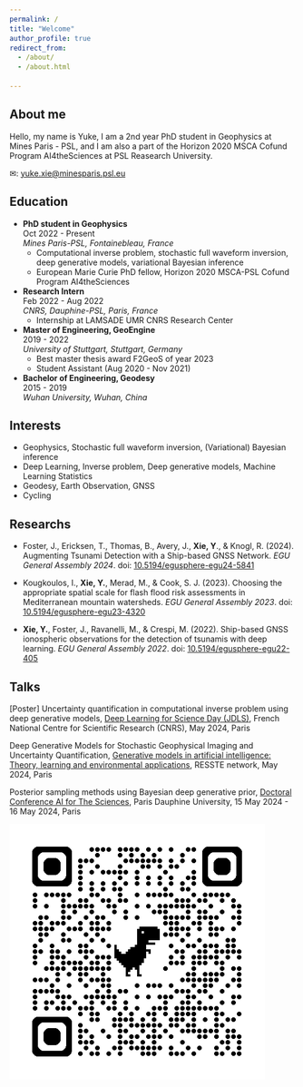 ```yaml
---
permalink: /
title: "Welcome"
author_profile: true
redirect_from: 
  - /about/
  - /about.html
  
---
```

## About me
<!-- *Ni-hao, nay-hoh, Hello, Bonjour, Hallo.*  -->
Hello, my name is Yuke, I am a 2nd year PhD student in Geophysics at Mines Paris - PSL, and I am also a part of the Horizon 2020 MSCA Cofund Program AI4theSciences at PSL Reasearch University.

✉:  [yuke.xie@minesparis.psl.eu](mailto:yuke.xie@minesparis.psl.eu])


## Education

- **PhD student in Geophysics** <br /> Oct 2022 - Present <br />*Mines Paris-PSL, Fontainebleau, France*
  - Computational inverse problem, stochastic full waveform inversion, deep generative models, variational Bayesian inference
  - European Marie Curie PhD fellow, Horizon 2020 MSCA-PSL Cofund Program AI4theSciences
- **Research Intern** <br /> Feb 2022 - Aug 2022 <br />*CNRS, Dauphine-PSL, Paris, France*
  - Internship at LAMSADE UMR CNRS Research Center
- **Master of Engineering, GeoEngine**<br /> 2019 - 2022  <br /> *University of Stuttgart, Stuttgart, Germany*
  - Best master thesis award F2GeoS of year 2023
  - Student Assistant (Aug 2020 - Nov 2021)
-  **Bachelor of Engineering, Geodesy**<br /> 2015 - 2019  <br /> *Wuhan University, Wuhan, China*

## Interests
- Geophysics, Stochastic full waveform inversion, (Variational) Bayesian inference
- Deep Learning, Inverse problem, Deep generative models, Machine Learning Statistics
- Geodesy, Earth Observation, GNSS
- Cycling

## Researchs
* Foster, J., Ericksen, T., Thomas, B., Avery, J., **Xie, Y**., & Knogl, R. (2024). Augmenting Tsunami Detection with a Ship-based GNSS Network. *EGU General Assembly 2024*. doi: [10.5194/egusphere-egu24-5841](https://doi.org/10.5194/egusphere-egu24-5841)

* Kougkoulos, I., **Xie, Y.**, Merad, M., & Cook, S. J. (2023). Choosing the appropriate spatial scale for flash flood risk assessments in Mediterranean mountain watersheds. *EGU General Assembly 2023*. doi: [10.5194/egusphere-egu23-4320](https://doi.org/10.5194/egusphere-egu23-4320)

* **Xie, Y.**, Foster, J., Ravanelli, M., & Crespi, M. (2022). Ship-based GNSS ionospheric observations for the detection of tsunamis with deep learning. *EGU General Assembly 2022*. doi: [10.5194/egusphere-egu22-405](https://doi.org/10.5194/egusphere-egu22-405)

<!-- * Zhang, Y., Yu, H., Auriol, J., & **P., M.** (2023). [Mean-square Exponential Stabilization of Mixed-autonomy Traffic PDE System.](https://arxiv.org/abs/2310.15547) *arXiv preprint arXiv:2310.15547.* -->


## Talks
[Poster] Uncertainty quantification in computational inverse problem using deep generative models, [Deep Learning for Science Day (JDLS)](https://jdls-2024.sciencesconf.org/), French National Centre for Scientific Research (CNRS), May 2024, Paris

Deep Generative Models for Stochastic Geophysical Imaging and Uncertainty Quantification, [Generative models in artificial intelligence: Theory, learning and environmental applications](https://reseau-resste.mathnum.inrae.fr/node/30), RESSTE network, May 2024, Paris

Posterior sampling methods using Bayesian deep generative prior, [Doctoral Conference AI for The Sciences](https://psl.eu/en/events/doctoral-conference-ai-sciences), Paris Dauphine University, 15 May 2024 - 16 May 2024, Paris


![QR](../images/qrcode.png)

















<!-- This is the front page of a website that is powered by the [Academic Pages template](https://github.com/academicpages/academicpages.github.io) and hosted on GitHub pages. [GitHub pages](https://pages.github.com) is a free service in which websites are built and hosted from code and data stored in a GitHub repository, automatically updating when a new commit is made to the respository. This template was forked from the [Minimal Mistakes Jekyll Theme](https://mmistakes.github.io/minimal-mistakes/) created by Michael Rose, and then extended to support the kinds of content that academics have: publications, talks, teaching, a portfolio, blog posts, and a dynamically-generated CV. You can fork [this repository](https://github.com/academicpages/academicpages.github.io) right now, modify the configuration and markdown files, add your own PDFs and other content, and have your own site for free, with no ads! An older version of this template powers my own personal website at [stuartgeiger.com](http://stuartgeiger.com), which uses [this Github repository](https://github.com/staeiou/staeiou.github.io).

A data-driven personal website
======
Like many other Jekyll-based GitHub Pages templates, Academic Pages makes you separate the website's content from its form. The content & metadata of your website are in structured markdown files, while various other files constitute the theme, specifying how to transform that content & metadata into HTML pages. You keep these various markdown (.md), YAML (.yml), HTML, and CSS files in a public GitHub repository. Each time you commit and push an update to the repository, the [GitHub pages](https://pages.github.com/) service creates static HTML pages based on these files, which are hosted on GitHub's servers free of charge.

Many of the features of dynamic content management systems (like Wordpress) can be achieved in this fashion, using a fraction of the computational resources and with far less vulnerability to hacking and DDoSing. You can also modify the theme to your heart's content without touching the content of your site. If you get to a point where you've broken something in Jekyll/HTML/CSS beyond repair, your markdown files describing your talks, publications, etc. are safe. You can rollback the changes or even delete the repository and start over -- just be sure to save the markdown files! Finally, you can also write scripts that process the structured data on the site, such as [this one](https://github.com/academicpages/academicpages.github.io/blob/master/talkmap.ipynb) that analyzes metadata in pages about talks to display [a map of every location you've given a talk](https://academicpages.github.io/talkmap.html).

Getting started
======
1. Register a GitHub account if you don't have one and confirm your e-mail (required!)
1. Fork [this repository](https://github.com/academicpages/academicpages.github.io) by clicking the "fork" button in the top right. 
1. Go to the repository's settings (rightmost item in the tabs that start with "Code", should be below "Unwatch"). Rename the repository "[your GitHub username].github.io", which will also be your website's URL.
1. Set site-wide configuration and create content & metadata (see below -- also see [this set of diffs](http://archive.is/3TPas) showing what files were changed to set up [an example site](https://getorg-testacct.github.io) for a user with the username "getorg-testacct")
1. Upload any files (like PDFs, .zip files, etc.) to the files/ directory. They will appear at https://[your GitHub username].github.io/files/example.pdf.  
1. Check status by going to the repository settings, in the "GitHub pages" section

Site-wide configuration
------
The main configuration file for the site is in the base directory in [_config.yml](https://github.com/academicpages/academicpages.github.io/blob/master/_config.yml), which defines the content in the sidebars and other site-wide features. You will need to replace the default variables with ones about yourself and your site's github repository. The configuration file for the top menu is in [_data/navigation.yml](https://github.com/academicpages/academicpages.github.io/blob/master/_data/navigation.yml). For example, if you don't have a portfolio or blog posts, you can remove those items from that navigation.yml file to remove them from the header. 

Create content & metadata
------
For site content, there is one markdown file for each type of content, which are stored in directories like _publications, _talks, _posts, _teaching, or _pages. For example, each talk is a markdown file in the [_talks directory](https://github.com/academicpages/academicpages.github.io/tree/master/_talks). At the top of each markdown file is structured data in YAML about the talk, which the theme will parse to do lots of cool stuff. The same structured data about a talk is used to generate the list of talks on the [Talks page](https://academicpages.github.io/talks), each [individual page](https://academicpages.github.io/talks/2012-03-01-talk-1) for specific talks, the talks section for the [CV page](https://academicpages.github.io/cv), and the [map of places you've given a talk](https://academicpages.github.io/talkmap.html) (if you run this [python file](https://github.com/academicpages/academicpages.github.io/blob/master/talkmap.py) or [Jupyter notebook](https://github.com/academicpages/academicpages.github.io/blob/master/talkmap.ipynb), which creates the HTML for the map based on the contents of the _talks directory).

**Markdown generator**

I have also created [a set of Jupyter notebooks](https://github.com/academicpages/academicpages.github.io/tree/master/markdown_generator
) that converts a CSV containing structured data about talks or presentations into individual markdown files that will be properly formatted for the Academic Pages template. The sample CSVs in that directory are the ones I used to create my own personal website at stuartgeiger.com. My usual workflow is that I keep a spreadsheet of my publications and talks, then run the code in these notebooks to generate the markdown files, then commit and push them to the GitHub repository.

How to edit your site's GitHub repository
------
Many people use a git client to create files on their local computer and then push them to GitHub's servers. If you are not familiar with git, you can directly edit these configuration and markdown files directly in the github.com interface. Navigate to a file (like [this one](https://github.com/academicpages/academicpages.github.io/blob/master/_talks/2012-03-01-talk-1.md) and click the pencil icon in the top right of the content preview (to the right of the "Raw | Blame | History" buttons). You can delete a file by clicking the trashcan icon to the right of the pencil icon. You can also create new files or upload files by navigating to a directory and clicking the "Create new file" or "Upload files" buttons. 

Example: editing a markdown file for a talk
![Editing a markdown file for a talk](/images/editing-talk.png)

For more info
------
More info about configuring Academic Pages can be found in [the guide](https://academicpages.github.io/markdown/). The [guides for the Minimal Mistakes theme](https://mmistakes.github.io/minimal-mistakes/docs/configuration/) (which this theme was forked from) might also be helpful. -->
